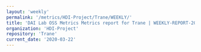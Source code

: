 ```yaml
---
layout: 'weekly'
permalink: '/metrics/HDI-Project/Trane/WEEKLY/'
title: 'DAI Lab OSS Metrics Metrics report for Trane | WEEKLY-REPORT-2020-03-22'
organization: 'HDI-Project'
repository: 'Trane'
current_date: '2020-03-22'
---
```

